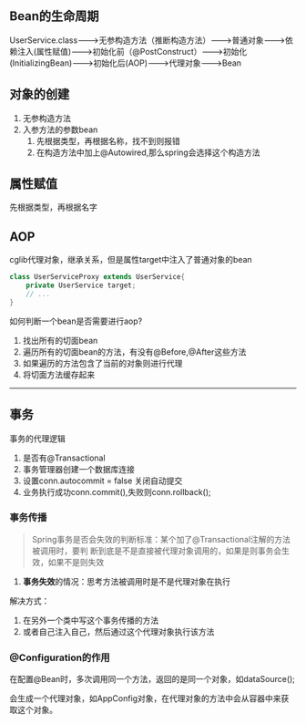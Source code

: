 ## Bean的生命周期

UserService.class--->无参构造方法（推断构造方法）--->普通对象--->依赖注入(属性赋值)--->初始化前（@PostConstruct）--->初始化(InitializingBean)--->初始化后(AOP)--->代理对象--->Bean



## 对象的创建

1. 无参构造方法
2. 入参方法的参数bean
   1. 先根据类型，再根据名称，找不到则报错
   2. 在构造方法中加上@Autowired,那么spring会选择这个构造方法



## 属性赋值

先根据类型，再根据名字



## AOP

cglib代理对象，继承关系，但是属性target中注入了普通对象的bean

```java
class UserServiceProxy extends UserService{
	private UserService target;
	// ...
}
```

如何判断一个bean是否需要进行aop?

1. 找出所有的切面bean
2. 遍历所有的切面bean的方法，有没有@Before,@After这些方法
3. 如果遍历的方法包含了当前的对象则进行代理
4. 将切面方法缓存起来

****



## 事务

事务的代理逻辑

1. 是否有@Transactional
2. 事务管理器创建一个数据库连接
3. 设置conn.autocommit = false 关闭自动提交
4. 业务执行成功conn.commit(),失败则conn.rollback();



### 事务传播

> Spring事务是否会失效的判断标准：某个加了@Transactional注解的方法被调用时，要判 断到底是不是直接被代理对象调用的，如果是则事务会生效，如果不是则失效

1. **事务失效**的情况：思考方法被调用时是不是代理对象在执行

解决方式：

1. 在另外一个类中写这个事务传播的方法
2. 或者自己注入自己，然后通过这个代理对象执行该方法



### @Configuration的作用

在配置@Bean时，多次调用同一个方法，返回的是同一个对象，如dataSource();

会生成一个代理对象，如AppConfig对象，在代理对象的方法中会从容器中来获取这个对象。